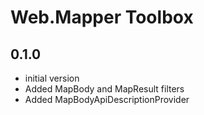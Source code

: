 # Web.Mapper Toolbox

## 0.1.0

- initial version
- Added MapBody and MapResult filters
- Added MapBodyApiDescriptionProvider